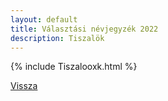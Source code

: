 ```yaml
---
layout: default
title: Választási névjegyzék 2022
description: Tiszalök
---
```


{% include Tiszalooxk.html %}

[Vissza](./)
